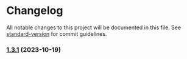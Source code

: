 # Changelog

All notable changes to this project will be documented in this file. See [standard-version](https://github.com/conventional-changelog/standard-version) for commit guidelines.

### [1.3.1](https://github.com/antify/validate/compare/v1.2.2...v1.3.1) (2023-10-19)
